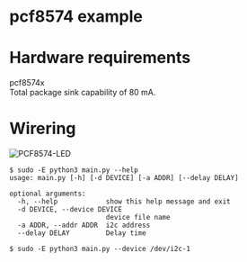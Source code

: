 # pcf8574 example   

# Hardware requirements
pcf8574x   
Total package sink capability of 80 mA.   

# Wirering
![PCF8574-LED](https://github.com/nopnop2002/python-periphery-example/assets/6020549/6df6f102-461b-442a-9055-7ed9baec833c)

```
$ sudo -E python3 main.py --help
usage: main.py [-h] [-d DEVICE] [-a ADDR] [--delay DELAY]

optional arguments:
  -h, --help            show this help message and exit
  -d DEVICE, --device DEVICE
                        device file name
  -a ADDR, --addr ADDR  i2c address
  --delay DELAY         Delay time

$ sudo -E python3 main.py --device /dev/i2c-1
```
